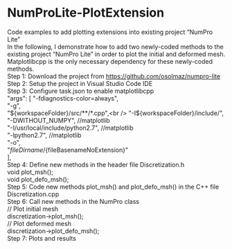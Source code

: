 # NumProLite-PlotExtension
Code examples to add plotting extensions into existing project “NumPro Lite”<br />
In the following, I demonstrate how to add two newly-coded methods to the existing project “NumPro Lite” in order to plot the initial and deformed mesh. Matplotlibcpp is the only necessary dependency for these newly-coded methods.<br />
Step 1: Download the project from https://github.com/osolmaz/numpro-lite<br />
Step 2: Setup the project in Visual Studio Code IDE<br />
Step 3: Configure task.json to enable matplotlibcpp<br />
"args": [
        "-fdiagnostics-color=always",<br />
        "-g",<br />
        "${workspaceFolder}/src/**/*.cpp",<br />
        "-I${workspaceFolder}/include/",<br />
        "-DWITHOUT_NUMPY", //matplotlib<br />
        "-I/usr/local/include/python2.7", //matplotlib<br />
        "-lpython2.7", //matplotlib<br />
        "-o",<br />
        "${fileDirname}/${fileBasenameNoExtension}"<br />
      ],<br />
Step 4: Define new methods in the header file Discretization.h<br />
void plot_msh();<br />
void plot_defo_msh();<br />
Step 5: Code new methods plot_msh() and plot_defo_msh() in the C++ file Discretization.cpp<br />
Step 6: Call new methods in the NumPro class<br />
// Plot initial mesh<br />
discretization->plot_msh();<br />
// Plot deformed mesh<br />
discretization->plot_defo_msh();<br />
Step 7: Plots and results
